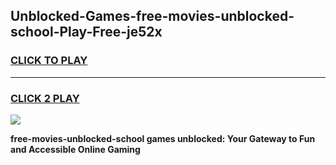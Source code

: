 
## Unblocked-Games-free-movies-unblocked-school-Play-Free-je52x
<h3>
<a href="https://premium76.site?title=free-movies-unblocked-school&ref=23A">CLICK TO PLAY</a></h3>
<hr>

<h3>
<a href="https://premium76.site?title=free-movies-unblocked-school&ref=23A">CLICK 2 PLAY</a>
  
</h3>

<a href="https://premium76.site?title=free-movies-unblocked-school&ref=23A"><img src="https://clearcache.store/games.png"></a>


**free-movies-unblocked-school games unblocked: Your Gateway to Fun and Accessible Online Gaming**
